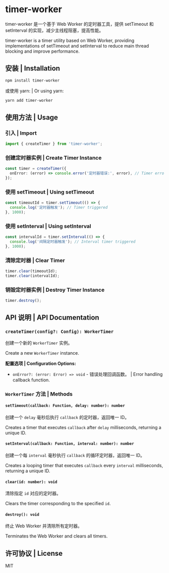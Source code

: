 # timer-worker

timer-worker 是一个基于 Web Worker 的定时器工具，提供 setTimeout 和 setInterval 的实现，减少主线程阻塞，提高性能。

timer-worker is a timer utility based on Web Worker, providing implementations of setTimeout and setInterval to reduce main thread blocking and improve performance.

## 安装 | Installation

```sh
npm install timer-worker
```

或使用 yarn: | Or using yarn:

```sh
yarn add timer-worker
```

## 使用方法 | Usage

### 引入 | Import

```ts
import { createTimer } from 'timer-worker';
```

### 创建定时器实例 | Create Timer Instance

```ts
const timer = createTimer({
  onError: (error) => console.error('定时器错误:', error), // Timer error
});
```

### 使用 setTimeout | Using setTimeout

```ts
const timeoutId = timer.setTimeout(() => {
  console.log('定时器触发'); // Timer triggered
}, 1000);
```

### 使用 setInterval | Using setInterval

```ts
const intervalId = timer.setInterval(() => {
  console.log('间隔定时器触发'); // Interval timer triggered
}, 1000);
```

### 清除定时器 | Clear Timer

```ts
timer.clear(timeoutId);
timer.clear(intervalId);
```

### 销毁定时器实例 | Destroy Timer Instance

```ts
timer.destroy();
```

## API 说明 | API Documentation

### `createTimer(config?: Config): WorkerTimer`
创建一个新的 `WorkerTimer` 实例。

Create a new `WorkerTimer` instance.

**配置选项 | Configuration Options:**
- `onError?: (error: Error) => void` - 错误处理回调函数。 | Error handling callback function.

### `WorkerTimer` 方法 | Methods

#### `setTimeout(callback: Function, delay: number): number`
创建一个 `delay` 毫秒后执行 `callback` 的定时器，返回唯一 ID。

Creates a timer that executes `callback` after `delay` milliseconds, returning a unique ID.

#### `setInterval(callback: Function, interval: number): number`
创建一个每 `interval` 毫秒执行 `callback` 的循环定时器，返回唯一 ID。

Creates a looping timer that executes `callback` every `interval` milliseconds, returning a unique ID.

#### `clear(id: number): void`
清除指定 `id` 对应的定时器。

Clears the timer corresponding to the specified `id`.

#### `destroy(): void`
终止 Web Worker 并清除所有定时器。

Terminates the Web Worker and clears all timers.

## 许可协议 | License

MIT

